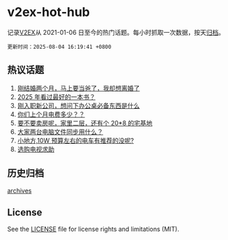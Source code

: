 # v2ex-hot-hub

 记录[V2EX](https://www.v2ex.com/)从 2021-01-06 日至今的热门话题。每小时抓取一次数据，按天[归档](archives)。

`更新时间：2025-08-04 16:19:41 +0800`

## 热议话题

1. [刚结婚两个月，马上要当爸了，我却想离婚了](https://www.v2ex.com/t/1149778)
1. [2025 年看过最好的一本书？](https://www.v2ex.com/t/1149709)
1. [刚入职新公司，想问下办公桌必备东西是什么](https://www.v2ex.com/t/1149672)
1. [你们上个月电费多少？？](https://www.v2ex.com/t/1149791)
1. [要不要卖房呢，家里二层，还有个 20*8 的宅基地](https://www.v2ex.com/t/1149685)
1. [大家两台电脑文件同步用什么？](https://www.v2ex.com/t/1149599)
1. [小地方,10W 预算左右的电车有推荐的没呢?](https://www.v2ex.com/t/1149700)
1. [选购电视求助](https://www.v2ex.com/t/1149698)

## 历史归档

[archives](archives)

## License

See the [LICENSE](LICENSE) file for license rights and limitations (MIT).
